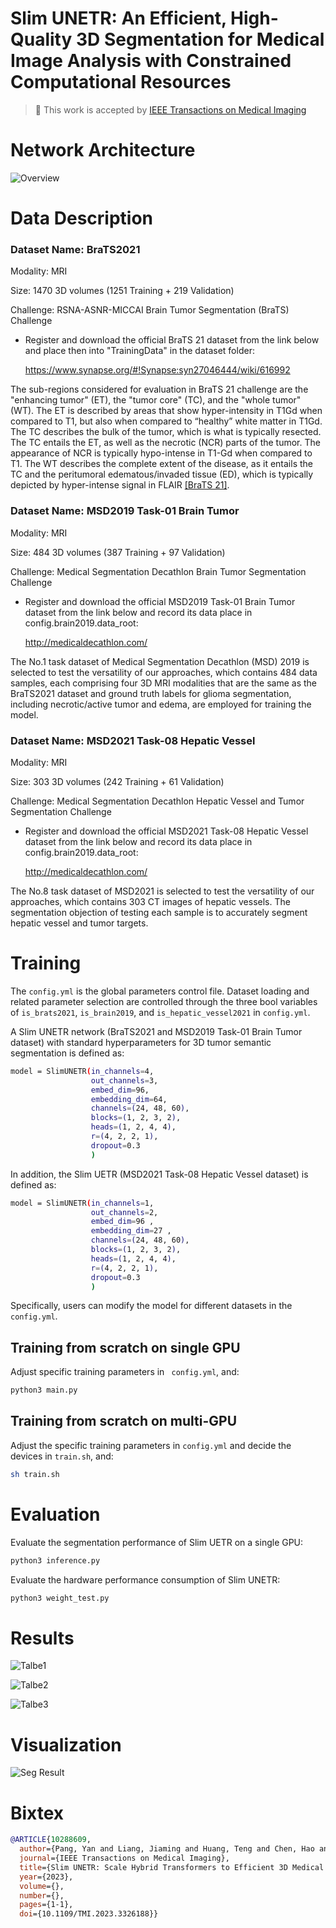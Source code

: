 # Slim UNETR: An Efficient, High-Quality 3D Segmentation for Medical Image Analysis with Constrained Computational Resources

> 🎉 This work is accepted by [IEEE Transactions on Medical Imaging](https://ieeexplore.ieee.org/document/10288609)

# Network Architecture

![Overview](./figures/Overview.png)

# Data Description
### Dataset Name: BraTS2021

Modality: MRI

Size: 1470 3D volumes (1251 Training + 219 Validation)

Challenge: RSNA-ASNR-MICCAI Brain Tumor Segmentation (BraTS) Challenge

- Register and download the official BraTS 21 dataset from the link below and place then into "TrainingData" in the dataset folder:

  https://www.synapse.org/#!Synapse:syn27046444/wiki/616992

The sub-regions considered for evaluation in BraTS 21 challenge are the "enhancing tumor" (ET), the "tumor core" (TC), and the "whole tumor" (WT). The ET is described by areas that show hyper-intensity in T1Gd when compared to T1, but also when compared to “healthy” white matter in T1Gd. The TC describes the bulk of the tumor, which is what is typically resected. The TC entails the ET, as well as the necrotic (NCR) parts of the tumor. The appearance of NCR is typically hypo-intense in T1-Gd when compared to T1. The WT describes the complete extent of the disease, as it entails the TC and the peritumoral edematous/invaded tissue (ED), which is typically depicted by hyper-intense signal in FLAIR [[BraTS 21]](http://braintumorsegmentation.org/).


### Dataset Name: MSD2019 Task-01 Brain Tumor

Modality: MRI

Size: 484 3D volumes (387 Training + 97 Validation)

Challenge: Medical Segmentation Decathlon Brain Tumor Segmentation Challenge

- Register and download the official MSD2019 Task-01 Brain Tumor dataset from the link below and record its data place in config.brain2019.data_root:

  http://medicaldecathlon.com/

The No.1 task dataset of Medical Segmentation Decathlon (MSD) 2019 is selected to test the versatility of our approaches, which contains 484 data samples, each comprising four 3D MRI modalities that are the same as the BraTS2021 dataset and ground truth labels for glioma segmentation, including necrotic/active tumor and edema, are employed for training the model.

### Dataset Name: MSD2021 Task-08 Hepatic Vessel

Modality: MRI

Size: 303 3D volumes (242 Training + 61 Validation)

Challenge: Medical Segmentation Decathlon Hepatic Vessel and Tumor Segmentation Challenge

- Register and download the official MSD2021 Task-08 Hepatic Vessel dataset from the link below and record its data place in config.brain2019.data_root:

  http://medicaldecathlon.com/

The No.8 task dataset of MSD2021 is selected to test the versatility of our approaches, which contains 303 CT images of hepatic vessels. The segmentation objection of testing each sample is to accurately segment hepatic vessel and tumor targets.


# Training
The ```config.yml``` is the global parameters control file. Dataset loading and related parameter selection are controlled through the three bool variables of ```is_brats2021```, ```is_brain2019```, and ```is_hepatic_vessel2021``` in ```config.yml```.

A Slim UNETR network (BraTS2021 and MSD2019 Task-01 Brain Tumor dataset) with standard hyperparameters for 3D tumor semantic segmentation is defined as:
``` bash
model = SlimUNETR(in_channels=4, 
                  out_channels=3, 
                  embed_dim=96,
                  embedding_dim=64, 
                  channels=(24, 48, 60),
                  blocks=(1, 2, 3, 2), 
                  heads=(1, 2, 4, 4), 
                  r=(4, 2, 2, 1), 
                  dropout=0.3
                  )
```
In addition, the Slim UETR (MSD2021 Task-08 Hepatic Vessel dataset) is defined as:
``` bash
model = SlimUNETR(in_channels=1,
                  out_channels=2,
                  embed_dim=96 ,
                  embedding_dim=27 ,
                  channels=(24, 48, 60),
                  blocks=(1, 2, 3, 2),
                  heads=(1, 2, 4, 4),
                  r=(4, 2, 2, 1),
                  dropout=0.3
                  )
```
Specifically, users can modify the model for different datasets in the ```  config.yml ```.

## Training from scratch on single GPU
Adjust specific training parameters in ```  config.yml ```, and:
``` bash
python3 main.py
```

## Training from scratch on multi-GPU
Adjust the specific training parameters in ```config.yml``` and decide the devices in ```train.sh```, and:
``` bash
sh train.sh
```

# Evaluation
Evaluate the segmentation performance of Slim UETR on a single GPU: 
``` bash
python3 inference.py
```
Evaluate the hardware performance consumption of Slim UNETR:
``` bash
python3 weight_test.py
```

# Results
![Talbe1](./figures/table1.jpg)

![Talbe2](./figures/table2.jpg)

![Talbe3](./figures/table3.jpg)

# Visualization
![Seg Result](./figures/main_seg.jpg)

# Bixtex
```bib
@ARTICLE{10288609,
  author={Pang, Yan and Liang, Jiaming and Huang, Teng and Chen, Hao and Li, Yunhao and Li, Dan and Huang, Lin and Wang, Qiong},
  journal={IEEE Transactions on Medical Imaging}, 
  title={Slim UNETR: Scale Hybrid Transformers to Efficient 3D Medical Image Segmentation Under Limited Computational Resources}, 
  year={2023},
  volume={},
  number={},
  pages={1-1},
  doi={10.1109/TMI.2023.3326188}}
```